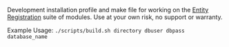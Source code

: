 Development installation profile and make file for working on the [Entity
Registration](http://drupal.org/project/registration) suite of modules. Use at your own risk, no support or warranty.

Example Usage:
    `./scripts/build.sh directory dbuser dbpass database_name`
